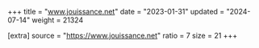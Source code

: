 +++
title = "www.jouissance.net"
date = "2023-01-31"
updated = "2024-07-14"
weight = 21324

[extra]
source = "https://www.jouissance.net"
ratio = 7
size = 21
+++
